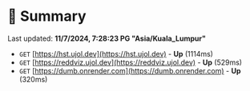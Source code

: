 # 📖 Summary
Last updated: **11/7/2024, 7:28:23 PG "Asia/Kuala_Lumpur"**

- `GET` [https://hst.ujol.dev](https://hst.ujol.dev) - **Up** (1114ms)
- `GET` [https://reddviz.ujol.dev](https://reddviz.ujol.dev) - **Up** (529ms)
- `GET` [https://dumb.onrender.com](https://dumb.onrender.com) - **Up** (320ms)
